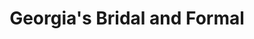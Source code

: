 ---
title: "Georgia's Bridal and Formal"
url: /hillsboro/georgias-bridal-and-formal/
shop: clothes
---